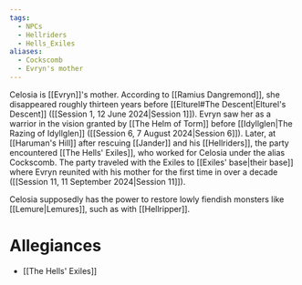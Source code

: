 ```yaml
---
tags:
  - NPCs
  - Hellriders
  - Hells_Exiles
aliases:
  - Cockscomb
  - Evryn's mother
---
```

Celosia is [[Evryn]]'s mother. According to [[Ramius Dangremond]], she disappeared roughly thirteen years before [[Elturel#The Descent|Elturel's Descent]] ([[Session 1, 12 June 2024|Session 1]]). Evryn saw her as a warrior in the vision granted by [[The Helm of Torm]] before [[Idyllglen|The Razing of Idyllglen]] ([[Session 6, 7 August 2024|Session 6]]). Later, at [[Haruman's Hill]] after rescuing [[Jander]] and his [[Hellriders]], the party encountered [[The Hells' Exiles]], who worked for Celosia under the alias Cockscomb. The party traveled with the Exiles to [[Exiles' base|their base]] where Evryn reunited with his mother for the first time in over a decade ([[Session 11, 11 September 2024|Session 11]]).

Celosia supposedly has the power to restore lowly fiendish monsters like [[Lemure|Lemures]], such as with [[Hellripper]].
# Allegiances
- [[The Hells' Exiles]]